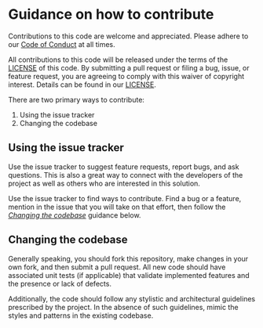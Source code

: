 # Guidance on how to contribute

Contributions to this code are welcome and appreciated.
Please adhere to our [Code of Conduct](./CODE_OF_CONDUCT.md) at all times.

All contributions to this code will be released under the terms of the [LICENSE](./LICENSE) of this code. By submitting a pull request or filing a bug, issue, or feature request, you are agreeing to comply with this waiver of copyright interest. Details can be found in our [LICENSE](./LICENSE).

There are two primary ways to contribute:

1. Using the issue tracker
2. Changing the codebase


## Using the issue tracker

Use the issue tracker to suggest feature requests, report bugs, and ask questions. This is also a great way to connect with the developers of the project as well as others who are interested in this solution.

Use the issue tracker to find ways to contribute. Find a bug or a feature, mention in the issue that you will take on that effort, then follow the _[Changing the codebase](./CONTRIBUTING.md#changing-the-codebase)_ guidance below.


## Changing the codebase

Generally speaking, you should fork this repository, make changes in your own fork, and then submit a pull request. All new code should have associated unit tests (if applicable) that validate implemented features and the presence or lack of defects.

Additionally, the code should follow any stylistic and architectural guidelines prescribed by the project. In the absence of such guidelines, mimic the styles and patterns in the existing codebase.
